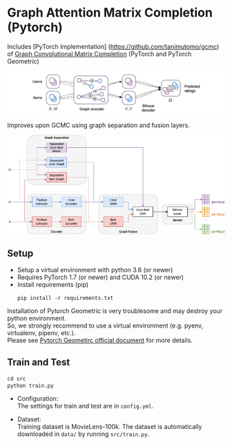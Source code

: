 # Graph Attention Matrix Completion (Pytorch)
Includes [PyTorch Implementation] (https://github.com/tanimutomo/gcmc) of [Graph Convolutional Matrix Completion](https://arxiv.org/abs/1706.02263) (PyTorch and PyTorch Geometric)

![approach](./figs/approach.png)

Improves upon GCMC using graph separation and fusion layers.

![approach](./figs/our_approach.png)

## Setup
- Setup a virtual environment with python 3.6 (or newer)
- Requires PyTorch 1.7 (or newer) and CUDA 10.2 (or newer)
- Install requirements (pip)
  ```
  pip install -r requirements.txt
  ```
Installation of Pytorch Geometric is very troublesome and may destroy your python environment.  
So, we strongly recommend to use a virtual environment (e.g. pyenv, virtualenv, pipenv, etc.).  
Please see [Pytorch Geometirc official document](https://rusty1s.github.io/pytorch_geometric/build/html/notes/installation.html) for more details.  


## Train and Test
```
cd src
python train.py
```
- Configuration:  
The settings for train and test are in `config.yml`.  

- Dataset:  
Training dataset is MovieLens-100k.
The dataset is automatically downloaded in `data/` by running `src/train.py`.
